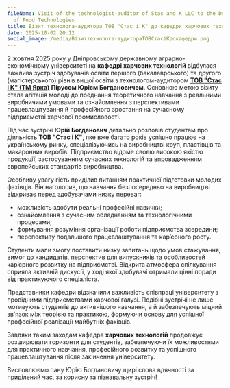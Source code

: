 ```yaml
---
fileName: Visit of the technologist-auditor of Stas and K LLC to the Department
  of Food Technologies
title: Візит технолога-аудитора ТОВ "Стас і К" до кафедри харчових технологій
date: 2025-10-02 20:12
social_image: /media/Візиттехнолога-аудитораТОВСтасіКдокафедри.png
---
```

2 жовтня 2025 року у Дніпровському державному аграрно-економічному університеті на **кафедрі харчових технологій** відбулася важлива зустріч здобувачів освіти першого (бакалаврського) та другого (магістерського) рівнів вищої освіти з технологом-аудитором **[ТОВ "Стас і К" (ТМ Ярка)](https://jarka.ua/ru/home/)** **Пірусом Юрієм Богдановичем**. Основною метою візиту стала агітація молоді до поєднання теоретичного навчання з реальними виробничими умовами та ознайомлення з перспективами працевлаштування й професійного зростання на сучасному підприємстві харчової промисловості.

Під час зустрічі **Юрій Богданович** детально розповів студентам про діяльність **ТОВ "Стас і К"**, яке вже багато років успішно працює на українському ринку, спеціалізуючись на виробництві круп, пластівців та макаронних виробів. Підприємство відоме своєю високою якістю продукції, застосуванням сучасних технологій та впровадженням європейських стандартів виробництва.

Особливу увагу гість приділив питанням практичної підготовки молодих фахівців. Він наголосив, що навчання безпосередньо на виробництві відкриває перед здобувачами низку переваг:

* можливість здобути реальні професійні навички;
* ознайомлення з сучасним обладнанням та технологічними процесами;
* формування розуміння організації роботи підприємства зсередини;
* перспективу подальшого працевлаштування та кар’єрного росту.

Студенти мали змогу поставити низку запитань щодо умов стажування, вимог до кандидатів, перспектив для випускників та особливостей кар’єрного розвитку на підприємстві. Відкрита атмосфера спілкування сприяла активній дискусії, у ході якої здобувачі отримали цінні поради від практикуючого спеціаліста.

Представники кафедри відзначили важливість співпраці університету з провідними підприємствами харчової галузі. Подібні зустрічі не лише мотивують студентів до активнішого навчання, а й забезпечують міцний зв'язок між теорією та практикою, формуючи основу для успішної професійної реалізації майбутніх фахівців.

Завдяки таким заходам кафедра **харчових технологій** продовжує розширювати горизонти для студентів, забезпечуючи їх можливостями для практичного навчання, професійного розвитку та успішного працевлаштування після закінчення університету.

Висловлюємо пану Юрію Богдановичу щирі слова вдячності за приділений час, за корисну та пізнавальну зустріч!